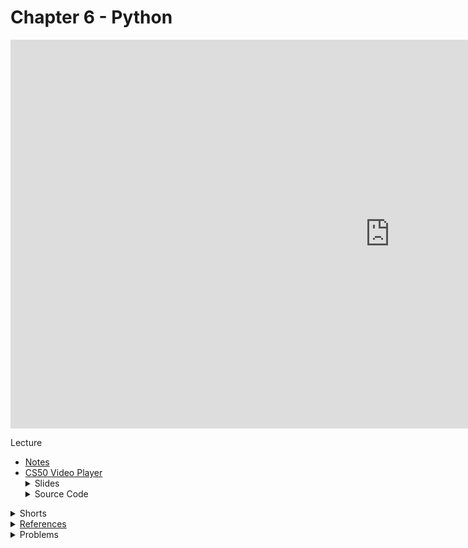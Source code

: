 # Chapter 6 - Python

<iframe width="1214" height="622" src="https://www.youtube.com/embed/fL308_-Kbt0" frameborder="0" allow="accelerometer; autoplay; clipboard-write; encrypted-media; gyroscope; picture-in-picture" allowfullscreen></iframe>

Lecture

<ul>
  <li><a href="https://cs50.harvard.edu/ap/2021/curriculum/x/notes/6/">Notes</a></li>
  <li><a href="https://video.cs50.io/fL308_-Kbt0?screen=ghsZqKLdKhw">CS50 Video Player</a></li>
 
  <details><summary>Slides</summary>
    <ul>
      <li><a href="https://docs.google.com/presentation/d/1XXKDd6XSXjuAmAZKGAX-_PtYUmoHaJ25j1zsJ17lK2E/edit?usp=sharing">Google Slides</a></li>
      <li><a href="https://cdn.cs50.net/2019/fall/lectures/6/lecture6.pdf">PDF</a></li>
    </ul> 
  </details>

  <details><summary>Source Code</summary>
    <ul>
      <li><a href="https://cdn.cs50.net/2019/fall/lectures/6/src6/">Index</a></li>
      <li><a href="https://cdn.cs50.net/2019/fall/lectures/6/src6.pdf">PDF</a></li>
      <li><a href="https://cdn.cs50.net/2019/fall/lectures/6/src6.zip">Zip</a></li>
    </ul>
  </details>  
</ul>

<details><summary>Shorts</summary>
  <ul>
    <li><a href="https://www.youtube.com/watch?v=mgBpcQRDtl0">Python</a></li>
   </ul>
</details>

<details><summary><a href="\ap\assets\pdfs\">References</a></summary>
  <ul>
    <li><a href="\ap\assets\pdfs\python.pdf">Python Ref Sheet</a></li>
    <li><a href="\ap\assets\pdfs\python-notes.pdf">Mrs. Beaman's Python Notes</a></li>
  </ul>
</details>

<!-- <details>
  <summary>Labs</summary>
  <ul>
    <li><a href="">TBD</a></li>
    <li><a href="">TBD</a></li>
  </ul>
</details> -->

<details><summary>Problems</summary>
  <ul>
    <ul>
      <li><a href="https://cs50.harvard.edu/ap/2021/curriculum/x/psets/6/hello/">Hello</a></li>
      <li><a href="https://cs50.harvard.edu/ap/2021/curriculum/x/psets/6/mario/less/">Mario, for those less comfortable</a></li>
      <li><a href="https://cs50.harvard.edu/ap/2021/curriculum/x/psets/6/mario/more/">Mario, for those more comfortable</a></li>
      <li><a href="https://cs50.harvard.edu/ap/2021/curriculum/x/psets/6/cash/">Cash, for those less comfortable</a></li>
      <li><a href="https://cs50.harvard.edu/ap/2021/curriculum/x/psets/6/credit/">Credit, for those more comfortable</a></li>
    </ul>
    <li><a href="https://cs50.harvard.edu/ap/2021/curriculum/x/psets/6/readability/">Readability</a></li>
    <li><a href="https://cs50.harvard.edu/ap/2021/curriculum/x/psets/6/dna/">DNA</a></li>
  </ul>
</details>
